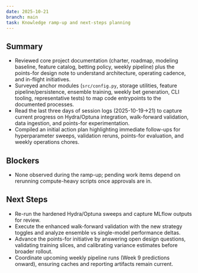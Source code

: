 ```yaml
---
date: 2025-10-21
branch: main
task: Knowledge ramp-up and next-steps planning
---
```


## Summary
- Reviewed core project documentation (charter, roadmap, modeling baseline, feature catalog, betting policy, weekly pipeline) plus the points-for design note to understand architecture, operating cadence, and in-flight initiatives.
- Surveyed anchor modules (`src/config.py`, storage utilities, feature pipeline/persistence, ensemble training, weekly bet generation, CLI tooling, representative tests) to map code entrypoints to the documented processes.
- Read the last three days of session logs (2025-10-19→21) to capture current progress on Hydra/Optuna integration, walk-forward validation, data ingestion, and points-for experimentation.
- Compiled an initial action plan highlighting immediate follow-ups for hyperparameter sweeps, validation reruns, points-for evaluation, and weekly operations chores.

## Blockers
- None observed during the ramp-up; pending work items depend on rerunning compute-heavy scripts once approvals are in.

## Next Steps
- Re-run the hardened Hydra/Optuna sweeps and capture MLflow outputs for review.
- Execute the enhanced walk-forward validation with the new strategy toggles and analyze ensemble vs single-model performance deltas.
- Advance the points-for initiative by answering open design questions, validating training slices, and calibrating variance estimates before broader rollout.
- Coordinate upcoming weekly pipeline runs (Week 9 predictions onward), ensuring caches and reporting artifacts remain current.
